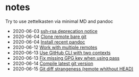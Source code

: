 # notes

Try to use zettelkasten via minimal MD and pandoc

- 2020-06-03 [ssh-rsa deprecation notice](2020-06-03T10_32_03Z.md)
- 2020-06-04 [Clone remote bare git](2020-06-04T13_47_19Z.md)
- 2020-06-04 [Install recent pandoc](2020-06-04T17_03_06Z.md)
- 2020-06-12 [Work with multiple remotes](2020-06-12T11_11_38Z.md)
- 2020-06-13 [Use GitHub CLI with two contexts](2020-06-13T11_27_02Z.md)
- 2020-06-13 [Fix missing GPG key when using pass](2020-06-13T15_56_13Z.md)
- 2020-06-14 [Compile latest git version](2020-06-14T17_57_08Z.md)
- 2020-06-15 [Git diff strangeness (remote whithout HEAD)](2020-06-15T10_31_44Z.md)
